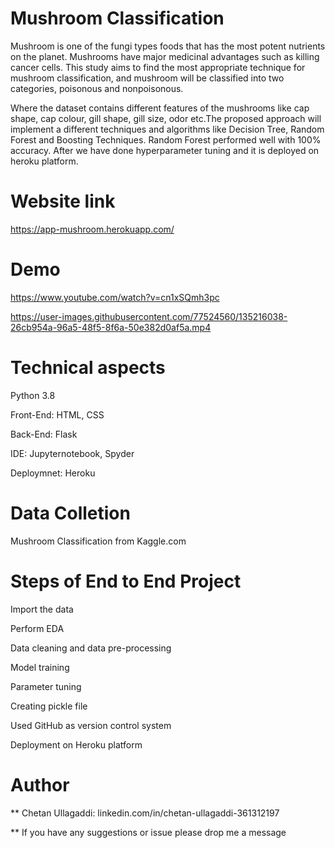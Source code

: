 # Mushroom Classification
Mushroom is one of the fungi types foods that has the most potent nutrients on the planet. 
Mushrooms have major medicinal advantages such as killing cancer cells. This study aims to find the most appropriate technique for mushroom classification, and mushroom will be classified into two categories, poisonous and nonpoisonous.

Where the dataset contains different features of the mushrooms like cap shape, cap colour, gill shape, gill size, odor etc.The proposed approach will implement a different techniques and algorithms like Decision Tree, Random Forest and Boosting Techniques. Random Forest performed well with 100% accuracy. After we have done hyperparameter tuning and it is deployed on heroku platform.

# Website link
https://app-mushroom.herokuapp.com/

# Demo
https://www.youtube.com/watch?v=cn1xSQmh3pc


https://user-images.githubusercontent.com/77524560/135216038-26cb954a-96a5-48f5-8f6a-50e382d0af5a.mp4


# Technical aspects
Python 3.8

Front-End: HTML, CSS

Back-End: Flask

IDE: Jupyternotebook, Spyder

Deploymnet: Heroku

# Data Colletion
Mushroom Classification from Kaggle.com

# Steps of End to End Project
Import the data

Perform EDA

Data cleaning and data pre-processing

Model training

Parameter tuning

Creating pickle file

Used GitHub as version control system

Deployment on Heroku platform

# Author
** Chetan Ullagaddi: linkedin.com/in/chetan-ullagaddi-361312197

** If you have any suggestions or issue please drop me a message
